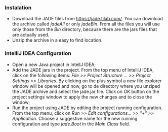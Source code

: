 ### Instalation

- Download the JADE files from https://jade.tilab.com/. You can download the archive called *jadeAll* or only *jadeBin*. From all the files you will use only those from the *Bin* directory, because there are the jars files that are actually used. 
- Unzip the archive in a easy to find location.


### IntelliJ IDEA Configuration

- Open a new Java project in IntellJ IDEA;
- Add the JADE jars in the project. From the top menu of IntelliJ IDEA, click on the following items: *File >> Project Structure ... >> Project Settings >> Libraries*. By clicking on the plus symbol a new file explorer window will be opened and now, go to de directory where you unziped the JADE archive and select the jade.jar file. Click on *OK* button on the project settings window to apply the new changes and to close the window;
- Run the project using JADE by editing the project running configuration. From the top menu, click on *Run >> Edit configurations... >> "+" >> Application*. Choose a suggestive name for the new running configuration and type *jade.Boot* in the *Main Class* field.
